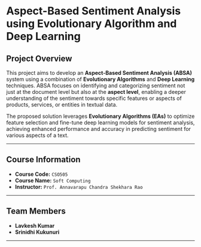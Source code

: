 # **Aspect-Based Sentiment Analysis using Evolutionary Algorithm and Deep Learning**

## **Project Overview**

This project aims to develop an **Aspect-Based Sentiment Analysis (ABSA)** system using a combination of **Evolutionary Algorithms** and **Deep Learning** techniques. ABSA focuses on identifying and categorizing sentiment not just at the document level but also at the **aspect level**, enabling a deeper understanding of the sentiment towards specific features or aspects of products, services, or entities in textual data.

The proposed solution leverages **Evolutionary Algorithms (EAs)** to optimize feature selection and fine-tune deep learning models for sentiment analysis, achieving enhanced performance and accuracy in predicting sentiment for various aspects of a text.

---

## **Course Information**

- **Course Code:** `CSO505`
- **Course Name:** `Soft Computing`
- **Instructor:** `Prof. Annavarapu Chandra Shekhara Rao`

---

## **Team Members**

- **Lavkesh Kumar**
- **Srinidhi Kukunuri**

---
